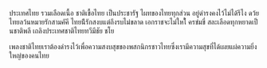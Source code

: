 ประเทศไทย รวมเลือดเนื้อ ชาติเขื้อไทย
เป็นประชารัฐ ไผทของไทยทุกส่วน
อยู่ดำรงคงไว้ไม่ได้รึไง ดว้ยไทยลว้นหมายรักสามคัคี ไทยน้ีรักสงบแต่ถึงรบไม่ขลาด เอกราชจะไม่ใหใ้ ครข่มขี่
สละเลือดทุกหยาดเป็ นชาติพลี
เถลิงประเทศชาติไทยทวีมีชัย ชโย

เพลงชาติไทยเราต้องดำรงไว้เพื่อความสงบสุขของพสกนิกรชาวไทยซึ่งเรามีความสุขที่ได้เผยแผ่ความยิ่งใหญ่ของคนไทย